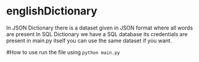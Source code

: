 # englishDictionary
In JSON Dictionary there is a dataset given in JSON format where all words are present
In SQL Dictionary we have a SQL database its credentials are present in main.py itself you can use the same dataset if you want.

#How to use
run the file using ```python main.py```
